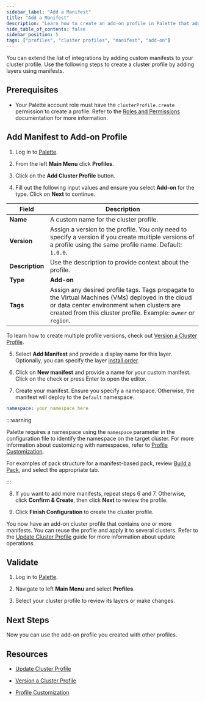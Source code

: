 ```yaml
---
sidebar_label: "Add a Manifest"
title: "Add a Manifest"
description: "Learn how to create an add-on profile in Palette that adds a manifest layer."
hide_table_of_contents: false
sidebar_position: 5
tags: ["profiles", "cluster profiles", "manifest", "add-on"]
---
```


You can extend the list of integrations by adding custom manifests to your cluster profile. Use the following steps to
create a cluster profile by adding layers using manifests.

## Prerequisites

- Your Palette account role must have the `clusterProfile.create` permission to create a profile. Refer to the
  [Roles and Permissions](../../../../user-management/palette-rbac/project-scope-roles-permissions.md#cluster-profile)
  documentation for more information.

## Add Manifest to Add-on Profile

1. Log in to [Palette](https://console.spectrocloud.com/).

2. From the left **Main Menu** click **Profiles**.

3. Click on the **Add Cluster Profile** button.

4. Fill out the following input values and ensure you select **Add-on** for the type. Click on **Next** to continue.

| **Field**       | **Description**                                                                                                                                                                                                   |
| --------------- | ----------------------------------------------------------------------------------------------------------------------------------------------------------------------------------------------------------------- |
| **Name**        | A custom name for the cluster profile.                                                                                                                                                                            |
| **Version**     | Assign a version to the profile. You only need to specify a version if you create multiple versions of a profile using the same profile name. Default: `1.0.0`.                                                   |
| **Description** | Use the description to provide context about the profile.                                                                                                                                                         |
| **Type**        | **Add-on**                                                                                                                                                                                                        |
| **Tags**        | Assign any desired profile tags. Tags propagate to the Virtual Machines (VMs) deployed in the cloud or data center environment when clusters are created from this cluster profile. Example: `owner` or `region`. |

To learn how to create multiple profile versions, check out
[Version a Cluster Profile](../../modify-cluster-profiles/version-cluster-profile.md).

5. Select **Add Manifest** and provide a display name for this layer. Optionally, you can specify the layer
   [install order](./create-addon-profile.md#install-order).

6. Click on **New manifest** and provide a name for your custom manifest. Click on the check or press Enter to open the
   editor.

7. Create your manifest. Ensure you specify a namespace. Otherwise, the manifest will deploy to the `Default` namespace.

```yaml
namespace: your_namespace_here
```

:::warning

Palette requires a namespace using the `namespace` parameter in the configuration file to identify the namespace on the
target cluster. For more information about customizing with namespaces, refer to
[Profile Customization](../../../profile-customization.md).

For examples of pack structure for a manifest-based pack, review
[Build a Pack](../../../../tutorials/packs-registries/deploy-pack.md#build-a-pack), and select the appropriate tab.

:::

8. If you want to add more manifests, repeat steps 6 and 7. Otherwise, click **Confirm & Create**, then click **Next**
   to review the profile.

9. Click **Finish Configuration** to create the cluster profile.

You now have an add-on cluster profile that contains one or more manifests. You can reuse the profile and apply it to
several clusters. Refer to the [Update Cluster Profile](../../modify-cluster-profiles/update-cluster-profile.md) guide
for more information about update operations.

## Validate

1. Log in to [Palette](https://console.spectrocloud.com).

2. Navigate to left **Main Menu** and select **Profiles**.

3. Select your cluster profile to review its layers or make changes.

## Next Steps

Now you can use the add-on profile you created with other profiles.

## Resources

- [Update Cluster Profile](../../modify-cluster-profiles/update-cluster-profile.md)

- [Version a Cluster Profile](../../modify-cluster-profiles/version-cluster-profile.md)

- [Profile Customization](../../../profile-customization.md)
